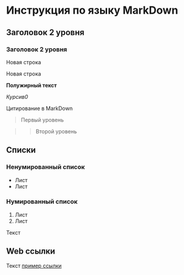 # Инструкция по языку MarkDown

## Заголовок 2 уровня

### Заголовок 2 уровня

Новая строка

Новая строка

**Полужирный текст**

*Курсив0*

Цитирование в MarkDown

>Первый уровень

>>Второй уровень

## Списки
### Ненумированный список
* Лист
* Лист

### Нумированный список
1. Лист
2. Лист 

Текст
## Web ссылки
Текст [пример ссылки](http.example.com "Всплывающая подсказка")